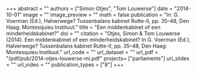 +++
abstract = ""
authors = ["Simon Otjes", "Tom Louwerse"]
date = "2014-10-01"
image = ""
image_preview = ""
math = false
publication = "In: G. Voerman (Ed.), Halverwege? Tussenbalans kabinet Rutte-II, pp. 35–48, Den Haag: Montesquieu Instituut."
title = "Een middenkabinet of een minderheidskabinet?"
doi = ""
citation = "Otjes, Simon & Tom Louwerse (2014). Een middenkabinet of een minderheidskabinet? In G. Voerman (Ed.), Halverwege? Tussenbalans kabinet Rutte-II, pp. 35–48, Den Haag: Montesquieu Instituut."
url_code = ""
url_dataset = ""
url_pdf = "/pdf/pub/2014-otjes-louwerse-mi.pdf"
projects= ["parliaments"]
url_slides = ""
url_video = ""
publication_types = ["8"]
+++
